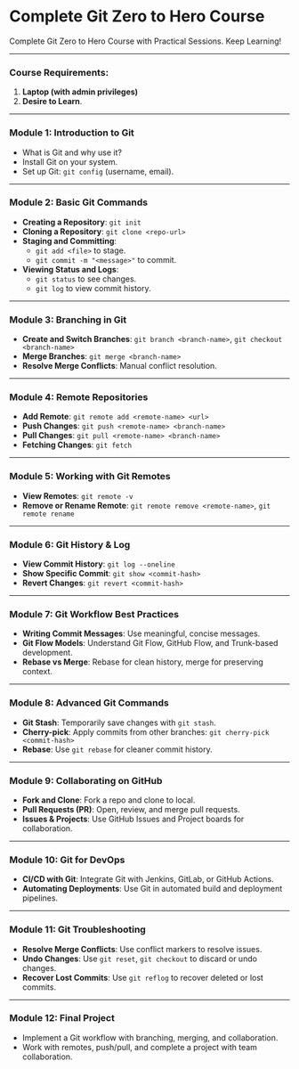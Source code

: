 # Complete Git Zero to Hero Course
Complete Git Zero to Hero Course with Practical Sessions. Keep Learning!

---

### Course Requirements:
 1. **Laptop (with admin privileges)**
 2. **Desire to Learn**.

---

### **Module 1: Introduction to Git**
- What is Git and why use it?
- Install Git on your system.
- Set up Git: `git config` (username, email).

---

### **Module 2: Basic Git Commands**
- **Creating a Repository**: `git init`
- **Cloning a Repository**: `git clone <repo-url>`
- **Staging and Committing**:
  - `git add <file>` to stage.
  - `git commit -m "<message>"` to commit.
- **Viewing Status and Logs**:
  - `git status` to see changes.
  - `git log` to view commit history.

---

### **Module 3: Branching in Git**
- **Create and Switch Branches**: `git branch <branch-name>`, `git checkout <branch-name>`
- **Merge Branches**: `git merge <branch-name>`
- **Resolve Merge Conflicts**: Manual conflict resolution.

---

### **Module 4: Remote Repositories**
- **Add Remote**: `git remote add <remote-name> <url>`
- **Push Changes**: `git push <remote-name> <branch-name>`
- **Pull Changes**: `git pull <remote-name> <branch-name>`
- **Fetching Changes**: `git fetch`

---

### **Module 5: Working with Git Remotes**
- **View Remotes**: `git remote -v`
- **Remove or Rename Remote**: `git remote remove <remote-name>`, `git remote rename`

---

### **Module 6: Git History & Log**
- **View Commit History**: `git log --oneline`
- **Show Specific Commit**: `git show <commit-hash>`
- **Revert Changes**: `git revert <commit-hash>`

---

### **Module 7: Git Workflow Best Practices**
- **Writing Commit Messages**: Use meaningful, concise messages.
- **Git Flow Models**: Understand Git Flow, GitHub Flow, and Trunk-based development.
- **Rebase vs Merge**: Rebase for clean history, merge for preserving context.

---

### **Module 8: Advanced Git Commands**
- **Git Stash**: Temporarily save changes with `git stash`.
- **Cherry-pick**: Apply commits from other branches: `git cherry-pick <commit-hash>`
- **Rebase**: Use `git rebase` for cleaner commit history.

---

### **Module 9: Collaborating on GitHub**
- **Fork and Clone**: Fork a repo and clone to local.
- **Pull Requests (PR)**: Open, review, and merge pull requests.
- **Issues & Projects**: Use GitHub Issues and Project boards for collaboration.

---

### **Module 10: Git for DevOps**
- **CI/CD with Git**: Integrate Git with Jenkins, GitLab, or GitHub Actions.
- **Automating Deployments**: Use Git in automated build and deployment pipelines.

---

### **Module 11: Git Troubleshooting**
- **Resolve Merge Conflicts**: Use conflict markers to resolve issues.
- **Undo Changes**: Use `git reset`, `git checkout` to discard or undo changes.
- **Recover Lost Commits**: Use `git reflog` to recover deleted or lost commits.

---

### **Module 12: Final Project**
- Implement a Git workflow with branching, merging, and collaboration.
- Work with remotes, push/pull, and complete a project with team collaboration.
